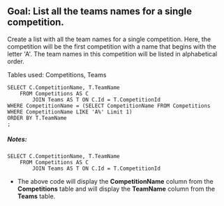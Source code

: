 
## Goal: List all the teams names for a single competition.

Create a list with all the team names for a single competition. Here, the competition will be the first competition with a name that begins with the letter 'A'. The team names in this competition will be listed in alphabetical order.

Tables used: Competitions, Teams

```
SELECT C.CompetitionName, T.TeamName
    FROM Competitions AS C
        JOIN Teams AS T ON C.Id = T.CompetitionId
WHERE CompetitionName = (SELECT CompetitionName FROM Competitions WHERE CompetitionName LIKE 'A%' Limit 1)
ORDER BY T.TeamName
;
```
##### Notes:

```
SELECT C.CompetitionName, T.TeamName
    FROM Competitions AS C
        JOIN Teams AS T ON C.Id = T.CompetitionId
```

* The above code will display the **CompetitionName** column from the **Competitions** table and will display the **TeamName** column from the **Teams** table.
